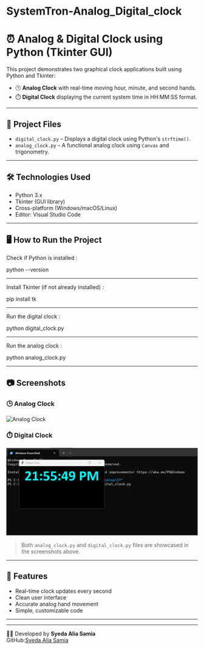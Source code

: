 # SystemTron-Analog_Digital_clock
# ⏰ Analog & Digital Clock using Python (Tkinter GUI)

This project demonstrates two graphical clock applications built using Python and Tkinter:

- 🕒 **Analog Clock** with real-time moving hour, minute, and second hands.
- ⏱️ **Digital Clock** displaying the current system time in HH:MM:SS format.

---

## 📁 Project Files

- `digital_clock.py` – Displays a digital clock using Python's `strftime()`.
- `analog_clock.py` – A functional analog clock using `Canvas` and trigonometry.

---

## 🛠️ Technologies Used

- Python 3.x  
- Tkinter (GUI library)  
- Cross-platform (Windows/macOS/Linux)  
- Editor: Visual Studio Code

---

## 🖥️ How to Run the Project



Check if Python is installed :


python --version

---
Install Tkinter (if not already installed) :


pip install tk

---

Run the digital clock :

python digital_clock.py

---

Run the analog clock :

python analog_clock.py



---

## 📷 Screenshots

### 🕒 Analog Clock
![Analog Clock](analog.clock.png)

### ⏱️ Digital Clock
![Digital Clock](digital_clock.png)

> Both `analog_clock.py` and `digital_clock.py` files are showcased in the screenshots above.

---

## 📌 Features

- Real-time clock updates every second
- Clean user interface
- Accurate analog hand movement
- Simple, customizable code

---









---
👨‍💻 Developed by
**Syeda Alia Samia**  
GitHub:[Syeda Alia Samia](https://github.com/your-github-username)
